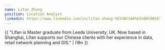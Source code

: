 ```yaml
---
name: Lifan Zhang
position: Location Analyst
linkedin: https://www.linkedin.com/in/lifan-zhang-%E5%BC%A0%E5%8A%9B%E5%B8%86-44765312b
---
```


{{ "Lifan is Master graduate from Leeds University, UK. Now based in Shanghai, Lifan supports our Chinese clients with her experience in data, retail network planning and GIS." | i18n }}

